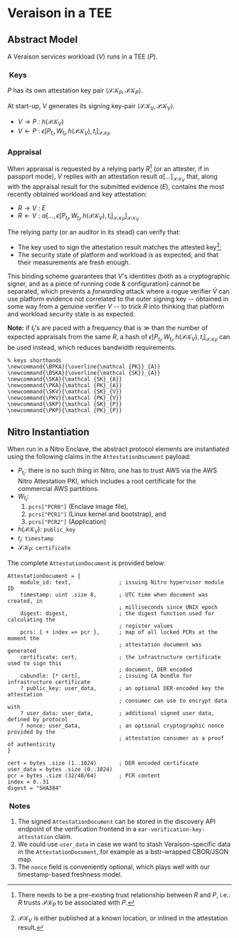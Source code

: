 # Veraison in a TEE

## Abstract Model

A Veraison services workload ($V$) runs in a TEE ($P$).

###  Keys

$P$ has its own attestation key pair $\langle \mathcal {SK}_{P}, \mathcal {PK}_{P} \rangle$.

At start-up, $V$ generates its signing key-pair $\langle \mathcal {SK}_{V}, \mathcal {PK}_{V} \rangle$.

* $V \rightarrow P$ : $h(\mathcal {PK}_{V})$
* $V \leftarrow  P$ : $\epsilon[P_{t_{i}}, W_{t_{i}}, h(\mathcal {PK}_{V}), t_{i}]_{\mathcal {SK}_{P}}$

### Appraisal

When appraisal is requested by a relying party $R$[^1] (or an attester, if in passport mode), $V$ replies with an attestation result $\alpha[\ldots]_{\mathcal {SK}_{V}}$ that, along with the appraisal result for the submitted evidence ($E$), contains the most recently obtained workload and key attestation:

* $R \rightarrow V$ : $E$
* $R \leftarrow  V$ : $\alpha{[\ldots, {\epsilon[P_{t_{i}}, W_{t_{i}}, h(\mathcal {PK}_{V}), t_{i}]}_{\mathcal {SK}_{P}}]}_{\mathcal {SK}_{V}}$

The relying party (or an auditor in its stead) can verify that:

* The key used to sign the attestation result matches the attested key[^2];
* The security state of platform and workload is as expected, and that their measurements are fresh enough.

This binding scheme guarantees that $V$'s identities (both as a cryptographic signer, and as a piece of running code & configuration) cannot be separated, which prevents a _forwarding_ attack where a rogue verifier $\tilde{V}$ can use platform evidence not correlated to the outer signing key -- obtained in some way from a genuine verifier $V$ -- to trick $R$ into thinking that platform and workload security state is as expected.

**Note:** if $t_{i}$'s are paced with a frequency that is $\gg$ than the number of expected appraisals from the same $R$, a hash of $\epsilon[P_{t_{i}}, W_{t_{i}}, h(\mathcal {PK}_{V}), t_{i}]_{\mathcal {SK}_{P}}$ can be used instead, which reduces bandwidth requirements.

[^1]: There needs to be a pre-existing trust relationship between $R$ and $P$, i.e.: $R$ trusts $\mathcal {PK}_{P}$ to be associated with $P$.

[^2]: $\mathcal {PK}_{V}$ is either published at a known location, or inlined in the attestation result.

```
% keys shorthands
\newcommand{\BPKA}{\overline{\mathcal {PK}}_{A}}
\newcommand{\BSKA}{\overline{\mathcal {SK}}_{A}}
\newcommand{\SKA}{\mathcal {SK}_{A}}
\newcommand{\PKA}{\mathcal {PK}_{A}}
\newcommand{\SKV}{\mathcal {SK}_{V}}
\newcommand{\PKV}{\mathcal {PK}_{V}}
\newcommand{\SKP}{\mathcal {SK}_{P}}
\newcommand{\PKP}{\mathcal {PK}_{P}}
```

## Nitro Instantiation

When run in a Nitro Enclave, the abstract protocol elements are instantiated using the following claims in the `AttestationDocument` payload:

* $P_{t_{i}}$: there is no such thing in Nitro, one has to trust AWS via the AWS Nitro Attestation PKI, which includes a root certificate for the commercial AWS partitions.
* $W_{t_{i}}$:
  1. `pcrs["PCR0"]` (Enclave image file),
  1. `pcrs["PCR1"]` (Linux kernel and bootstrap), and
  1. `pcrs["PCR2"]` (Application)
* $h(\mathcal {PK}_{V})$: `public_key`
* $t_i$: `timestamp`
* $\mathcal {SK}_{P}$: `certificate`

The complete `AttestationDocument` is provided below:

```cddl
AttestationDocument = {
    module_id: text,               ; issuing Nitro hypervisor module ID
    timestamp: uint .size 8,       ; UTC time when document was created, in
                                   ; milliseconds since UNIX epoch
    digest: digest,                ; the digest function used for calculating the
                                   ; register values
    pcrs: { + index => pcr },      ; map of all locked PCRs at the moment the
                                   ; attestation document was generated
    certificate: cert,             ; the infrastructure certificate used to sign this
                                   ; document, DER encoded
    cabundle: [* cert],            ; issuing CA bundle for infrastructure certificate
    ? public_key: user_data,       ; an optional DER-encoded key the attestation
                                   ; consumer can use to encrypt data with
    ? user_data: user_data,        ; additional signed user data, defined by protocol
    ? nonce: user_data,            ; an optional cryptographic nonce provided by the
                                   ; attestation consumer as a proof of authenticity
}

cert = bytes .size (1..1024)       ; DER encoded certificate
user_data = bytes .size (0..1024)
pcr = bytes .size (32/48/64)       ; PCR content
index = 0..31
digest = "SHA384"
```

###  Notes

1. The signed `AttestationDocument` can be stored in the discovery API endpoint of the verification frontend in a `ear-verification-key-attestation` claim.
1. We could use `user_data` in case we want to stash Veraison-specific data in the `AttestationDocument`, for example as a bstr-wrapped CBOR/JSON map.
1. The `nonce` field is conveniently optional, which plays well with our timestamp-based freshness model.
